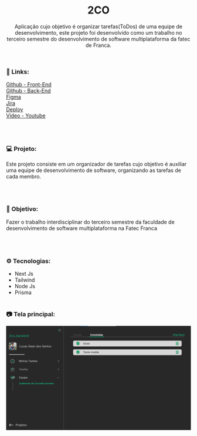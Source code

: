 <h1 align="center">2CO</h1>
<p align="center">Aplicação cujo objetivo é organizar tarefas(ToDos) de uma equipe de desenvolvimento, este projeto foi desenvolvido como um trabalho no terceiro semestre do desenvolvimento de software multiplataforma da fatec de Franca.</p> <br />

### 🔗 Links:
<a href="https://github.com/LucasTKP/2co">Github - Front-End</a></br>
<a href="https://github.com/LucasTKP/2co_backend">Github - Back-End</a></br>
<a href="https://www.figma.com/file/mKneVxql3uZ310w4NwqvF1/Untitled?type=design&node-id=0%3A1&mode=design&t=efgT8jDNLr4FjZoB-1">Figma</a></br>
<a href="https://cayksite123.atlassian.net/jira/software/c/projects/P2CO/boards/3?atlOrigin=eyJpIjoiNjEyOTYyMzE3NTUxNDU4ZTlhNTQxYmY3ZmZjYTVkZDMiLCJwIjoiaiJ9">Jira</a></br>
<a href="https://2co-sigma.vercel.app">Deploy</a></br>
<a href="https://youtu.be/zkxGZEQU-gM">Vídeo - Youtube</a></br>

</br>
</br>

### 💻 Projeto:

Este projeto consiste em um organizador de tarefas cujo objetivo é auxiliar uma equipe de desenvolvimento de software, organizando as tarefas de cada membro.

<br /> <br />

### 🎯 Objetivo:

Fazer o trabalho interdisciplinar do terceiro semestre da faculdade de desenvolvimento de software multiplataforma na Fatec Franca

<br /> <br />

### ⚙️ Tecnologias:

- Next Js
- Tailwind
- Node Js
- Prisma
  <br /> <br />

### 📷 Tela principal:
<div align="center">
  <a href="https://projectdoctorcare.vercel.app/">
    <img src="imageProject.png" alt="Preview 2CO">
  </a>
</div>

<br />
